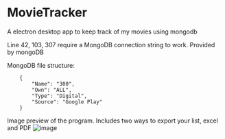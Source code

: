 # MovieTracker
A electron desktop app to keep track of my movies using mongodb

Line 42, 103, 307 require a MongoDB connection string to work. Provided by mongoDB

MongoDB file structure:

        {
            "Name": "300",
            "Own": "ALL",
            "Type": "Digital",
            "Source": "Google Play"
        }
        

Image preview of the program. Includes two ways to export your list, excel and PDF
![image](https://user-images.githubusercontent.com/43896766/125219773-4b2c1600-e27a-11eb-8358-8b01d510409e.png)
